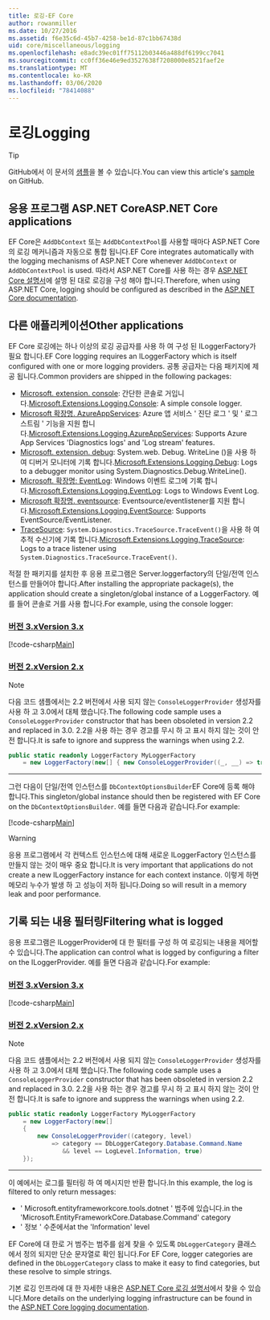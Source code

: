 ```yaml
---
title: 로깅-EF Core
author: rowanmiller
ms.date: 10/27/2016
ms.assetid: f6e35c6d-45b7-4258-be1d-87c1bb67438d
uid: core/miscellaneous/logging
ms.openlocfilehash: e8adc39ec01ff75112b03446a488df6199cc7041
ms.sourcegitcommit: cc0ff36e46e9ed3527638f7208000e8521faef2e
ms.translationtype: MT
ms.contentlocale: ko-KR
ms.lasthandoff: 03/06/2020
ms.locfileid: "78414088"
---
```

# <a name="logging"></a><span data-ttu-id="47a57-102">로깅</span><span class="sxs-lookup"><span data-stu-id="47a57-102">Logging</span></span>

> [!TIP]  
> <span data-ttu-id="47a57-103">GitHub에서 이 문서의 [샘플](https://github.com/dotnet/EntityFramework.Docs/tree/master/samples/core/Miscellaneous/Logging)을 볼 수 있습니다.</span><span class="sxs-lookup"><span data-stu-id="47a57-103">You can view this article's [sample](https://github.com/dotnet/EntityFramework.Docs/tree/master/samples/core/Miscellaneous/Logging) on GitHub.</span></span>

## <a name="aspnet-core-applications"></a><span data-ttu-id="47a57-104">응용 프로그램 ASP.NET Core</span><span class="sxs-lookup"><span data-stu-id="47a57-104">ASP.NET Core applications</span></span>

<span data-ttu-id="47a57-105">EF Core은 `AddDbContext` 또는 `AddDbContextPool`를 사용할 때마다 ASP.NET Core의 로깅 메커니즘과 자동으로 통합 됩니다.</span><span class="sxs-lookup"><span data-stu-id="47a57-105">EF Core integrates automatically with the logging mechanisms of ASP.NET Core whenever `AddDbContext` or `AddDbContextPool` is used.</span></span> <span data-ttu-id="47a57-106">따라서 ASP.NET Core를 사용 하는 경우 [ASP.NET Core 설명서](https://docs.microsoft.com/aspnet/core/fundamentals/logging?tabs=aspnetcore2x)에 설명 된 대로 로깅을 구성 해야 합니다.</span><span class="sxs-lookup"><span data-stu-id="47a57-106">Therefore, when using ASP.NET Core, logging should be configured as described in the [ASP.NET Core documentation](https://docs.microsoft.com/aspnet/core/fundamentals/logging?tabs=aspnetcore2x).</span></span>

## <a name="other-applications"></a><span data-ttu-id="47a57-107">다른 애플리케이션</span><span class="sxs-lookup"><span data-stu-id="47a57-107">Other applications</span></span>

<span data-ttu-id="47a57-108">EF Core 로깅에는 하나 이상의 로깅 공급자를 사용 하 여 구성 된 ILoggerFactory가 필요 합니다.</span><span class="sxs-lookup"><span data-stu-id="47a57-108">EF Core logging requires an ILoggerFactory which is itself configured with one or more logging providers.</span></span> <span data-ttu-id="47a57-109">공통 공급자는 다음 패키지에 제공 됩니다.</span><span class="sxs-lookup"><span data-stu-id="47a57-109">Common providers are shipped in the following packages:</span></span>

* <span data-ttu-id="47a57-110">[Microsoft. extension. console](https://www.nuget.org/packages/Microsoft.Extensions.Logging.Console/): 간단한 콘솔로 거입니다.</span><span class="sxs-lookup"><span data-stu-id="47a57-110">[Microsoft.Extensions.Logging.Console](https://www.nuget.org/packages/Microsoft.Extensions.Logging.Console/): A simple console logger.</span></span>
* <span data-ttu-id="47a57-111">[Microsoft 확장명. AzureAppServices](https://www.nuget.org/packages/Microsoft.Extensions.Logging.AzureAppServices/): Azure 앱 서비스 ' 진단 로그 ' 및 ' 로그 스트림 ' 기능을 지원 합니다.</span><span class="sxs-lookup"><span data-stu-id="47a57-111">[Microsoft.Extensions.Logging.AzureAppServices](https://www.nuget.org/packages/Microsoft.Extensions.Logging.AzureAppServices/): Supports Azure App Services 'Diagnostics logs' and 'Log stream' features.</span></span>
* <span data-ttu-id="47a57-112">[Microsoft. extension. debug](https://www.nuget.org/packages/Microsoft.Extensions.Logging.Debug/): System.web. Debug. WriteLine ()을 사용 하 여 디버거 모니터에 기록 합니다.</span><span class="sxs-lookup"><span data-stu-id="47a57-112">[Microsoft.Extensions.Logging.Debug](https://www.nuget.org/packages/Microsoft.Extensions.Logging.Debug/): Logs to a debugger monitor using System.Diagnostics.Debug.WriteLine().</span></span>
* <span data-ttu-id="47a57-113">[Microsoft. 확장명: EventLog](https://www.nuget.org/packages/Microsoft.Extensions.Logging.EventLog/): Windows 이벤트 로그에 기록 합니다.</span><span class="sxs-lookup"><span data-stu-id="47a57-113">[Microsoft.Extensions.Logging.EventLog](https://www.nuget.org/packages/Microsoft.Extensions.Logging.EventLog/): Logs to Windows Event Log.</span></span>
* <span data-ttu-id="47a57-114">[Microsoft 확장명. eventsource](https://www.nuget.org/packages/Microsoft.Extensions.Logging.EventSource/): Eventsource/eventlistener를 지원 합니다.</span><span class="sxs-lookup"><span data-stu-id="47a57-114">[Microsoft.Extensions.Logging.EventSource](https://www.nuget.org/packages/Microsoft.Extensions.Logging.EventSource/): Supports EventSource/EventListener.</span></span>
* <span data-ttu-id="47a57-115">[TraceSource](https://www.nuget.org/packages/Microsoft.Extensions.Logging.TraceSource/): `System.Diagnostics.TraceSource.TraceEvent()`을 사용 하 여 추적 수신기에 기록 합니다.</span><span class="sxs-lookup"><span data-stu-id="47a57-115">[Microsoft.Extensions.Logging.TraceSource](https://www.nuget.org/packages/Microsoft.Extensions.Logging.TraceSource/): Logs to a trace listener using `System.Diagnostics.TraceSource.TraceEvent()`.</span></span>

<span data-ttu-id="47a57-116">적절 한 패키지를 설치한 후 응용 프로그램은 Server.loggerfactory의 단일/전역 인스턴스를 만들어야 합니다.</span><span class="sxs-lookup"><span data-stu-id="47a57-116">After installing the appropriate package(s), the application should create a singleton/global instance of a LoggerFactory.</span></span> <span data-ttu-id="47a57-117">예를 들어 콘솔로 거를 사용 합니다.</span><span class="sxs-lookup"><span data-stu-id="47a57-117">For example, using the console logger:</span></span>

### <a name="version-3x"></a>[<span data-ttu-id="47a57-118">버전 3.x</span><span class="sxs-lookup"><span data-stu-id="47a57-118">Version 3.x</span></span>](#tab/v3)

[!code-csharp[Main](../../../samples/core/Miscellaneous/Logging/Logging/BloggingContext.cs#DefineLoggerFactory)]

### <a name="version-2x"></a>[<span data-ttu-id="47a57-119">버전 2.x</span><span class="sxs-lookup"><span data-stu-id="47a57-119">Version 2.x</span></span>](#tab/v2)

> [!NOTE]
> <span data-ttu-id="47a57-120">다음 코드 샘플에서는 2.2 버전에서 사용 되지 않는 `ConsoleLoggerProvider` 생성자를 사용 하 고 3.0에서 대체 했습니다.</span><span class="sxs-lookup"><span data-stu-id="47a57-120">The following code sample uses a `ConsoleLoggerProvider` constructor that has been obsoleted in version 2.2 and replaced in 3.0.</span></span> <span data-ttu-id="47a57-121">2\.2을 사용 하는 경우 경고를 무시 하 고 표시 하지 않는 것이 안전 합니다.</span><span class="sxs-lookup"><span data-stu-id="47a57-121">It is safe to ignore and suppress the warnings when using 2.2.</span></span>

``` csharp
public static readonly LoggerFactory MyLoggerFactory
    = new LoggerFactory(new[] { new ConsoleLoggerProvider((_, __) => true, true) });
```

***

<span data-ttu-id="47a57-122">그런 다음이 단일/전역 인스턴스를 `DbContextOptionsBuilder`EF Core에 등록 해야 합니다.</span><span class="sxs-lookup"><span data-stu-id="47a57-122">This singleton/global instance should then be registered with EF Core on the `DbContextOptionsBuilder`.</span></span> <span data-ttu-id="47a57-123">예를 들면 다음과 같습니다.</span><span class="sxs-lookup"><span data-stu-id="47a57-123">For example:</span></span>

[!code-csharp[Main](../../../samples/core/Miscellaneous/Logging/Logging/BloggingContext.cs#RegisterLoggerFactory)]

> [!WARNING]
> <span data-ttu-id="47a57-124">응용 프로그램에서 각 컨텍스트 인스턴스에 대해 새로운 ILoggerFactory 인스턴스를 만들지 않는 것이 매우 중요 합니다.</span><span class="sxs-lookup"><span data-stu-id="47a57-124">It is very important that applications do not create a new ILoggerFactory instance for each context instance.</span></span> <span data-ttu-id="47a57-125">이렇게 하면 메모리 누수가 발생 하 고 성능이 저하 됩니다.</span><span class="sxs-lookup"><span data-stu-id="47a57-125">Doing so will result in a memory leak and poor performance.</span></span>

## <a name="filtering-what-is-logged"></a><span data-ttu-id="47a57-126">기록 되는 내용 필터링</span><span class="sxs-lookup"><span data-stu-id="47a57-126">Filtering what is logged</span></span>

<span data-ttu-id="47a57-127">응용 프로그램은 ILoggerProvider에 대 한 필터를 구성 하 여 로깅되는 내용을 제어할 수 있습니다.</span><span class="sxs-lookup"><span data-stu-id="47a57-127">The application can control what is logged by configuring a filter on the ILoggerProvider.</span></span> <span data-ttu-id="47a57-128">예를 들면 다음과 같습니다.</span><span class="sxs-lookup"><span data-stu-id="47a57-128">For example:</span></span>

### <a name="version-3x"></a>[<span data-ttu-id="47a57-129">버전 3.x</span><span class="sxs-lookup"><span data-stu-id="47a57-129">Version 3.x</span></span>](#tab/v3)

[!code-csharp[Main](../../../samples/core/Miscellaneous/Logging/Logging/BloggingContextWithFiltering.cs#DefineLoggerFactory)]

### <a name="version-2x"></a>[<span data-ttu-id="47a57-130">버전 2.x</span><span class="sxs-lookup"><span data-stu-id="47a57-130">Version 2.x</span></span>](#tab/v2)

> [!NOTE]
> <span data-ttu-id="47a57-131">다음 코드 샘플에서는 2.2 버전에서 사용 되지 않는 `ConsoleLoggerProvider` 생성자를 사용 하 고 3.0에서 대체 했습니다.</span><span class="sxs-lookup"><span data-stu-id="47a57-131">The following code sample uses a `ConsoleLoggerProvider` constructor that has been obsoleted in version 2.2 and replaced in 3.0.</span></span> <span data-ttu-id="47a57-132">2\.2을 사용 하는 경우 경고를 무시 하 고 표시 하지 않는 것이 안전 합니다.</span><span class="sxs-lookup"><span data-stu-id="47a57-132">It is safe to ignore and suppress the warnings when using 2.2.</span></span>

``` csharp
public static readonly LoggerFactory MyLoggerFactory
    = new LoggerFactory(new[]
    {
        new ConsoleLoggerProvider((category, level)
            => category == DbLoggerCategory.Database.Command.Name
               && level == LogLevel.Information, true)
    });
```

***

<span data-ttu-id="47a57-133">이 예에서는 로그를 필터링 하 여 메시지만 반환 합니다.</span><span class="sxs-lookup"><span data-stu-id="47a57-133">In this example, the log is filtered to only return messages:</span></span>

* <span data-ttu-id="47a57-134">' Microsoft.entityframeworkcore.tools.dotnet ' 범주에 있습니다.</span><span class="sxs-lookup"><span data-stu-id="47a57-134">in the 'Microsoft.EntityFrameworkCore.Database.Command' category</span></span>
* <span data-ttu-id="47a57-135">' 정보 ' 수준에서</span><span class="sxs-lookup"><span data-stu-id="47a57-135">at the 'Information' level</span></span>

<span data-ttu-id="47a57-136">EF Core에 대 한로 거 범주는 범주를 쉽게 찾을 수 있도록 `DbLoggerCategory` 클래스에서 정의 되지만 단순 문자열로 확인 됩니다.</span><span class="sxs-lookup"><span data-stu-id="47a57-136">For EF Core, logger categories are defined in the `DbLoggerCategory` class to make it easy to find categories, but these resolve to simple strings.</span></span>

<span data-ttu-id="47a57-137">기본 로깅 인프라에 대 한 자세한 내용은 [ASP.NET Core 로깅 설명서](https://docs.microsoft.com/aspnet/core/fundamentals/logging?tabs=aspnetcore2x)에서 찾을 수 있습니다.</span><span class="sxs-lookup"><span data-stu-id="47a57-137">More details on the underlying logging infrastructure can be found in the [ASP.NET Core logging documentation](https://docs.microsoft.com/aspnet/core/fundamentals/logging?tabs=aspnetcore2x).</span></span>
